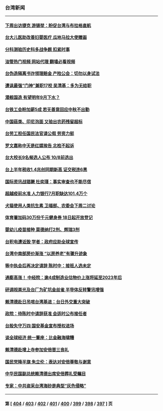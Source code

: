 ### 台湾新闻
---
#### [下周出访捷克 游锡堃：盼促台湾与布拉格直航](../../pages/ncid1349361/n13779316.md?07130045) 
#### [台大儿医助改善妇婴医疗 瓜地马拉大使赠画](../../pages/ncid1349361/n13779302.md?07130045) 
#### [分科测验历史科多战争题 扣紧时事](../../pages/ncid1349361/n13779311.md?07130045) 
#### [油管热门视频 网站代理 翻墙必看视频](http://209.222.30.114:81/youtube.html?07130045)
#### [台伪造隔离书诈领理赔金 产险公会：切勿以身试法](../../pages/ncid1349361/n13779291.md?07130045) 
#### [遭讽最强“门神”兼职17校 吴清基：多为无给职](../../pages/ncid1349361/n13779318.md?07130045) 
#### [潜舰国造 有望明年9月下水？](../../pages/ncid1349361/n13779314.md?07130045) 
#### [台铁工会盼加薪5成 若无善意回应中秋不出勤](../../pages/ncid1349361/n13779325.md?07130045) 
#### [中国菇类、印尼泡面 又验出农药残留超标](../../pages/ncid1349361/n13779321.md?07130045) 
#### [台劳工担任国民法官请公假 劳资力挺](../../pages/ncid1349361/n13779285.md?07130045) 
#### [罗文嘉称中天是红媒挨告 北检不起诉](../../pages/ncid1349361/n13779319.md?07130045) 
#### [台大校长9名候选人公布 10/8前选出](../../pages/ncid1349361/n13779308.md?07130045) 
#### [台上半年税收1.4兆创同期新高 证交税连6黑](../../pages/ncid1349361/n13779304.md?07130045) 
#### [国际资讯战猖獗 杜奕瑾：事实审查也不能尽信](../../pages/ncid1349361/n13779278.md?07130045) 
#### [超越疫前水准 人力银行7月职缺达101.4万个](../../pages/ncid1349361/n13779288.md?07130045) 
#### [犬猫使用人类抗生素 卫福部、农委会下周二讨论](../../pages/ncid1349361/n13779283.md?07130045) 
#### [体育署加码30万份千元健身券 18日起开放登记](../../pages/ncid1349361/n13779284.md?07130045) 
#### [婴幼儿疫苗接种 莫德纳打2剂、辉瑞3剂](../../pages/ncid1349361/n13779287.md?07130045) 
#### [台积电遭诋毁 学者：政府应助全球宣传](../../pages/ncid1349361/n13779161.md?07130045) 
#### [台湾中南部房价渐涨 “以房养老”有骤升迹象](../../pages/ncid1349361/n13779193.md?07130045) 
#### [等中执会后再决定请辞 陈时中：接班人选未定](../../pages/ncid1349361/n13779155.md?07130045) 
#### [通膨高涨！ 中经院：逾4成制造业估物价上涨将延至2023年后](../../pages/ncid1349361/n13779177.md?07130045) 
#### [研调视美光及台厂为矿坑金丝雀 半导体反转警讯增强](../../pages/ncid1349361/n13779184.md?07130045) 
#### [赖清德赴日吊唁​ 台湾基进：台日外交重大突破](../../pages/ncid1349361/n13779154.md?07130045) 
#### [政院：待陈时中请辞获准 会适时公布接任者](../../pages/ncid1349361/n13779149.md?07130045) 
#### [台股失守万四 国安基金宣布授权进场](../../pages/ncid1349361/n13779182.md?07130045) 
#### [谈全球经济 统一董座：比金融海啸糟](../../pages/ncid1349361/n13779150.md?07130045) 
#### [赖清德赴增上寺参加安倍晋三丧礼](../../pages/ncid1349361/n13779171.md?07130045) 
#### [国民党降半旗 朱立伦：表达对安倍尊敬与谢意](../../pages/ncid1349361/n13779163.md?07130045) 
#### [中华民国副总统赖清德出席安倍葬礼受瞩目](../../pages/ncid1349361/n13779080.md?07130045) 
#### [专家：中共盗采台湾海砂是典型“灰色侵略”](../../pages/ncid1349361/n13779069.md?07130045) 

---
#### 第 [ [404](./404.md?07130045) / [403](./403.md?07130045) / [402](./402.md?07130045) / [401](./401.md?07130045) / [400](./400.md?07130045) / [399](./399.md?07130045) / [398](./398.md?07130045) / [397](./397.md?07130045) ] 页
